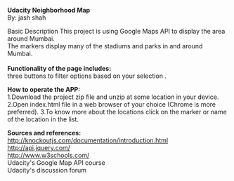 <strong>Udacity Neighborhood Map</strong><br/>
By: jash shah


Basic Description
This project is using Google Maps API to display the area around Mumbai.<br/>
The markers display many of the stadiums and parks in and around Mumbai. <br/>
<br/>
<strong>Functionality of the page includes:</strong> <br/>
    three buttons to filter options based on your selection .

<strong>How to operate the APP:</strong> <br/>
1.Download the project zip file and unzip at some location in your device.
2.Open index.html file in a web browser of your choice (Chrome is more preferred).
3.To know more about the locations click on the marker or name of the location in the list.

<strong>Sources and references:</strong><br/>
http://knockoutjs.com/documentation/introduction.html<br/>
http://api.jquery.com/<br/>
http://www.w3schools.com/<br/>
Udacity's Google Map API course<br/>
Udacity's discussion forum<br/>
